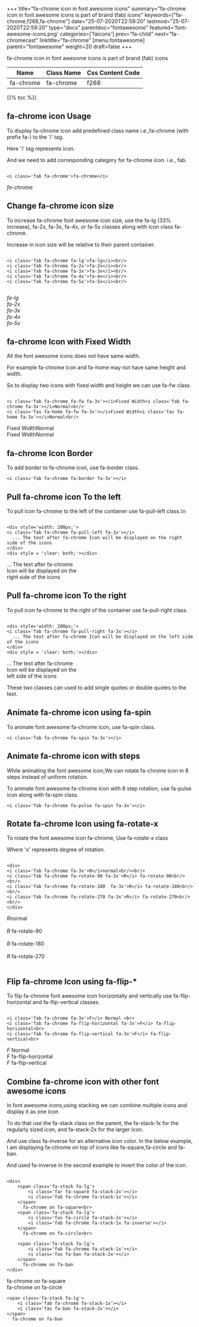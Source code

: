 +++
title="fa-chrome icon in font awesome icons"
summary="fa-chrome icon in font awesome icons is part of brand (fab) icons"
keywords=["fa-chrome,f268,fa-chrome"]
date="25-07-2020T22:59:20"
lastmod="25-07-2020T22:59:20"
type="docs"
parentdoc="fontawesome"
featured='font-awesome-icons.png'
categories=['faicons']
prev="fa-child"
next="fa-chromecast"
linktitle="fa-chrome"
[menu.fontawesome]
parent="fontawesome"
weight=20
draft=false
+++


fa-chrome icon in font awesome icons is part of brand (fab) icons

<div class='table-responsive'><table class='table'><thead><tr><th>Name</th><th>Class Name</th><th>Css Content Code</th></tr></thead><tbody><tr><td>fa-chrome</td><td>fa-chrome</td><td>f268</td></tr></tbody></table></div>


{{% toc %}}


## fa-chrome icon Usage

To display fa-chrome icon add predefined class name i.e.,fa-chrome (with prefix fa-) to the 'i' tag.

Here 'i' tag represents icon.

And we need to add corresponding category for fa-chrome icon. i.e., fab.


```

<i class='fab fa-chrome'>fa-chrome</i>
```

<i class='fab fa-chrome'>fa-chrome</i>




## Change fa-chrome icon size
To increase fa-chrome font awesome icon size, use the fa-lg (33% increase), fa-2x, fa-3x, fa-4x, or fa-5x classes along with icon class fa-chrome.

Increase in icon size will be relative to their parent container. 

```

<i class='fab fa-chrome fa-lg'>fa-lg</i><br/>
<i class='fab fa-chrome fa-2x'>fa-2x</i><br/>
<i class='fab fa-chrome fa-3x'>fa-3x</i><br/>
<i class='fab fa-chrome fa-4x'>fa-4x</i><br/>
<i class='fab fa-chrome fa-5x'>fa-5x</i><br/>
            
```

<i class='fab fa-chrome fa-lg'>fa-lg</i><br/>
<i class='fab fa-chrome fa-2x'>fa-2x</i><br/>
<i class='fab fa-chrome fa-3x'>fa-3x</i><br/>
<i class='fab fa-chrome fa-4x'>fa-4x</i><br/>
<i class='fab fa-chrome fa-5x'>fa-5x</i><br/>
            



## fa-chrome Icon with Fixed Width 

All the font awesome icons does not have same width.

For example fa-chrome icon and fa-home may not have same height and width.

So to display two icons with fixed width and height we can use fa-fw class.


```

<i class='fab fa-chrome fa-fw fa-3x'></i>Fixed Width<i class='fab fa-chrome fa-3x'></i>Normal<br/>
<i class='fas fa-home fa-fw fa-3x'></i>Fixed Width<i class='fas fa-home fa-3x'></i>Normal<br/>
```

<i class='fab fa-chrome fa-fw fa-3x'></i>Fixed Width<i class='fab fa-chrome fa-3x'></i>Normal<br/>
<i class='fas fa-home fa-fw fa-3x'></i>Fixed Width<i class='fas fa-home fa-3x'></i>Normal<br/>



## fa-chrome Icon Border 

To add border to fa-chrome icon, use fa-border class.


```
<i class='fab fa-chrome fa-border fa-3x'></i>

```
<i class='fab fa-chrome fa-border fa-3x'></i>





## Pull fa-chrome icon To the left

To pull icon fa-chrome to the left of the container use fa-pull-left class.\n

```

<div style='width: 200px;'>
<i class='fab fa-chrome fa-pull-left fa-3x'></i>
  ... The text after fa-chrome Icon will be displayed on the right side of the icons
</div>
<div style = 'clear: both;'></div>
```

<div style='width: 200px;'>
<i class='fab fa-chrome fa-pull-left fa-3x'></i>
  ... The text after fa-chrome Icon will be displayed on the right side of the icons
</div>
<div style = 'clear: both;'></div>




## Pull fa-chrome icon To the right
To pull icon fa-chrome to the right of the container use fa-pull-right class.

```

<div style='width: 200px;'>
<i class='fab fa-chrome fa-pull-right fa-3x'></i>
  ... The text after fa-chrome Icon will be displayed on the left side of the icons
</div>
<div style = 'clear: both;'></div>
```

<div style='width: 200px;'>
<i class='fab fa-chrome fa-pull-right fa-3x'></i>
  ... The text after fa-chrome Icon will be displayed on the left side of the icons
</div>
<div style = 'clear: both;'></div>

These two classes can used to add single quotes or double quotes to the text.


## Animate fa-chrome icon using fa-spin
To animate font awesome fa-chrome icon, use fa-spin class.

```
<i class='fab fa-chrome fa-spin fa-3x'></i>
```
<i class='fab fa-chrome fa-spin fa-3x'></i>




## Animate fa-chrome icon with steps
While animating the font awesome icon,We can rotate fa-chrome icon in 8 steps instead of uniform rotation.

To animate font awesome fa-chrome icon with 8 step rotation, use fa-pulse icon along with fa-spin class.


```
<i class='fab fa-chrome fa-pulse fa-spin fa-3x'></i>

```
<i class='fab fa-chrome fa-pulse fa-spin fa-3x'></i>





## Rotate fa-chrome Icon using fa-rotate-x
To rotate the font awesome icon fa-chrome, Use fa-rotate-x class

Where 'x' represents degree of rotation.


```

<div>
<i class='fab fa-chrome fa-3x'>R</i>normal<br/><br/>
<i class='fab fa-chrome fa-rotate-90 fa-3x'>R</i> fa-rotate-90<br/><br/> 
<i class='fab fa-chrome fa-rotate-180  fa-3x'>R</i> fa-rotate-180<br/><br/> 
<i class='fab fa-chrome fa-rotate-270 fa-3x'>R</i> fa-rotate-270<br/><br/>
</div>
```

<div>
<i class='fab fa-chrome fa-3x'>R</i>normal<br/><br/>
<i class='fab fa-chrome fa-rotate-90 fa-3x'>R</i> fa-rotate-90<br/><br/> 
<i class='fab fa-chrome fa-rotate-180  fa-3x'>R</i> fa-rotate-180<br/><br/> 
<i class='fab fa-chrome fa-rotate-270 fa-3x'>R</i> fa-rotate-270<br/><br/>
</div>




## Flip fa-chrome Icon using fa-flip-*
To flip fa-chrome font awesome icon horizontally and vertically use fa-flip-horizontal and fa-flip-vertical classes. 

```

<i class='fab fa-chrome fa-3x'>F</i> Normal <br>
<i class='fab fa-chrome fa-flip-horizontal fa-3x'>F</i> fa-flip-horizontal<br>
<i class='fab fa-chrome fa-flip-vertical fa-3x'>F</i> fa-flip-vertical<br>
```

<i class='fab fa-chrome fa-3x'>F</i> Normal <br>
<i class='fab fa-chrome fa-flip-horizontal fa-3x'>F</i> fa-flip-horizontal<br>
<i class='fab fa-chrome fa-flip-vertical fa-3x'>F</i> fa-flip-vertical<br>




## Combine fa-chrome icon with other font awesome icons
In font awesome icons,using stacking we can combine multiple icons and display it as one icon 

To do that use the fa-stack class on the parent, the fa-stack-1x for the regularly sized icon, and fa-stack-2x for the larger icon.

And use class fa-inverse for an alternative icon color. 
In the below example, I am displaying fa-chrome on top of icons like fa-square,fa-circle and fa-ban.

And used fa-inverse in the second example to invert the color of the icon.

```

<div>
    <span class='fa-stack fa-lg'>
        <i class='far fa-square fa-stack-2x'></i>
        <i class='fab fa-chrome fa-stack-1x'></i>
    </span>
      fa-chrome on fa-square<br>
    <span class='fa-stack fa-lg'>
        <i class='fas fa-circle fa-stack-2x'></i>
        <i class='fab fa-chrome fa-stack-1x fa-inverse'></i>
    </span>
      fa-chrome on fa-circle<br>

    <span class='fa-stack fa-lg'>
        <i class='fab fa-chrome fa-stack-1x'></i>
        <i class='fas fa-ban fa-stack-2x'></i>
    </span>
      fa-chrome on fa-ban
</div>
```

<div>
    <span class='fa-stack fa-lg'>
        <i class='far fa-square fa-stack-2x'></i>
        <i class='fab fa-chrome fa-stack-1x'></i>
    </span>
      fa-chrome on fa-square<br>
    <span class='fa-stack fa-lg'>
        <i class='fas fa-circle fa-stack-2x'></i>
        <i class='fab fa-chrome fa-stack-1x fa-inverse'></i>
    </span>
      fa-chrome on fa-circle<br>

    <span class='fa-stack fa-lg'>
        <i class='fab fa-chrome fa-stack-1x'></i>
        <i class='fas fa-ban fa-stack-2x'></i>
    </span>
      fa-chrome on fa-ban
</div>






